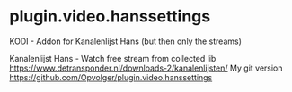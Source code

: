plugin.video.hanssettings
================

KODI - Addon for Kanalenlijst Hans (but then only the streams)

Kanalenlijst Hans - Watch free stream from collected lib https://www.detransponder.nl/downloads-2/kanalenlijsten/
My git version https://github.com/Opvolger/plugin.video.hanssettings